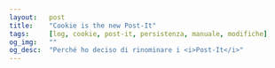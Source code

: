 ```yaml
---
layout:   post
title:    "Cookie is the new Post-It"
tags:     [log, cookie, post-it, persistenza, manuale, modifiche]
og_img:   ""
og_desc:  "Perché ho deciso di rinominare i <i>Post-It</i>"
---
```

